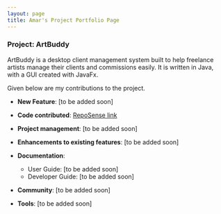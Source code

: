 ```yaml
---
layout: page
title: Amar's Project Portfolio Page
---
```


### Project: ArtBuddy

ArtBuddy is a desktop client management system built to help freelance artists manage
their clients and commissions easily. It is written in Java, with a GUI created with
JavaFx.

Given below are my contributions to the project.

* **New Feature**: [to be added soon]

* **Code contributed**: [RepoSense link](https://nus-cs2103-ay2223s1.github.io/tp-dashboard/?search=chloeelim)

* **Project management**: [to be added soon]

* **Enhancements to existing features**: [to be added soon]

* **Documentation**:
  * User Guide: [to be added soon]
  * Developer Guide: [to be added soon]

* **Community**: [to be added soon]

* **Tools**: [to be added soon]